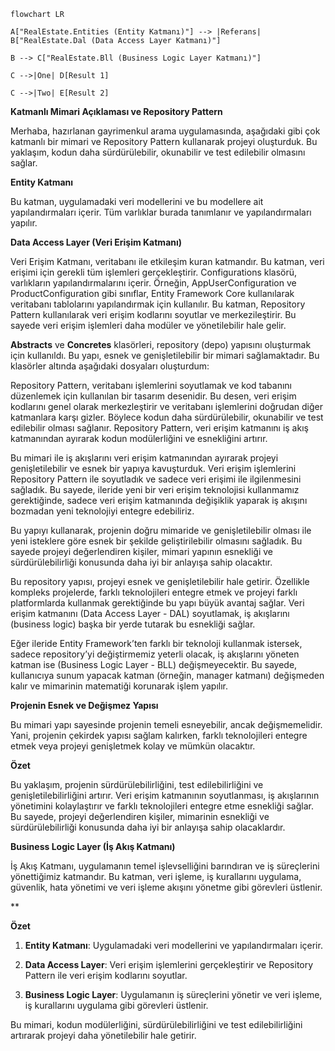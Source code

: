 ```mermaid
flowchart LR

A["RealEstate.Entities (Entity Katmanı)"] --> |Referans| B["RealEstate.Dal (Data Access Layer Katmanı)"]

B --> C["RealEstate.Bll (Business Logic Layer Katmanı)"]

C -->|One| D[Result 1]

C -->|Two| E[Result 2]
```

**Katmanlı Mimari Açıklaması ve Repository Pattern**

Merhaba, hazırlanan gayrimenkul arama uygulamasında, aşağıdaki gibi çok katmanlı bir mimari ve Repository Pattern kullanarak projeyi oluşturduk. Bu yaklaşım, kodun daha sürdürülebilir, okunabilir ve test edilebilir olmasını sağlar.





**Entity Katmanı**

Bu katman, uygulamadaki veri modellerini ve bu modellere ait yapılandırmaları içerir. Tüm varlıklar burada tanımlanır ve yapılandırmaları yapılır.



**Data Access Layer (Veri Erişim Katmanı)**

Veri Erişim Katmanı, veritabanı ile etkileşim kuran katmandır. Bu katman, veri erişimi için gerekli tüm işlemleri gerçekleştirir. Configurations klasörü, varlıkların yapılandırmalarını içerir. Örneğin, AppUserConfiguration ve ProductConfiguration gibi sınıflar, Entity Framework Core kullanılarak veritabanı tablolarını yapılandırmak için kullanılır. Bu katman, Repository Pattern kullanılarak veri erişim kodlarını soyutlar ve merkezileştirir. Bu sayede veri erişim işlemleri daha modüler ve yönetilebilir hale gelir.

**Abstracts** ve **Concretes** klasörleri, repository (depo) yapısını oluşturmak için kullanıldı. Bu yapı, esnek ve genişletilebilir bir mimari sağlamaktadır. Bu klasörler altında aşağıdaki dosyaları oluşturdum:


Repository Pattern, veritabanı işlemlerini soyutlamak ve kod tabanını düzenlemek için kullanılan bir tasarım desenidir. Bu desen, veri erişim kodlarını genel olarak merkezleştirir ve veritabanı işlemlerini doğrudan diğer katmanlara karşı gizler. Böylece kodun daha sürdürülebilir, okunabilir ve test edilebilir olması sağlanır. Repository Pattern, veri erişim katmanını iş akış katmanından ayırarak kodun modülerliğini ve esnekliğini artırır.

Bu mimari ile iş akışlarını veri erişim katmanından ayırarak projeyi genişletilebilir ve esnek bir yapıya kavuşturduk. Veri erişim işlemlerini Repository Pattern ile soyutladık ve sadece veri erişimi ile ilgilenmesini sağladık. Bu sayede, ileride yeni bir veri erişim teknolojisi kullanmamız gerektiğinde, sadece veri erişim katmanında değişiklik yaparak iş akışını bozmadan yeni teknolojiyi entegre edebiliriz.

Bu yapıyı kullanarak, projenin doğru mimaride ve genişletilebilir olması ile yeni isteklere göre esnek bir şekilde geliştirilebilir olmasını sağladık. Bu sayede projeyi değerlendiren kişiler, mimari yapının esnekliği ve sürdürülebilirliği konusunda daha iyi bir anlayışa sahip olacaktır.



Bu repository yapısı, projeyi esnek ve genişletilebilir hale getirir. Özellikle kompleks projelerde, farklı teknolojileri entegre etmek ve projeyi farklı platformlarda kullanmak gerektiğinde bu yapı büyük avantaj sağlar. Veri erişim katmanını (Data Access Layer - DAL) soyutlamak, iş akışlarını (business logic) başka bir yerde tutarak bu esnekliği sağlar.

Eğer ileride Entity Framework’ten farklı bir teknoloji kullanmak istersek, sadece repository’yi değiştirmemiz yeterli olacak, iş akışlarını yöneten katman ise (Business Logic Layer - BLL) değişmeyecektir. Bu sayede, kullanıcıya sunum yapacak katman (örneğin, manager katmanı) değişmeden kalır ve mimarinin matematiği korunarak işlem yapılır.

**Projenin Esnek ve Değişmez Yapısı**

Bu mimari yapı sayesinde projenin temeli esneyebilir, ancak değişmemelidir. Yani, projenin çekirdek yapısı sağlam kalırken, farklı teknolojileri entegre etmek veya projeyi genişletmek kolay ve mümkün olacaktır.

**Özet**

Bu yaklaşım, projenin sürdürülebilirliğini, test edilebilirliğini ve genişletilebilirliğini artırır. Veri erişim katmanının soyutlanması, iş akışlarının yönetimini kolaylaştırır ve farklı teknolojileri entegre etme esnekliği sağlar. Bu sayede, projeyi değerlendiren kişiler, mimarinin esnekliği ve sürdürülebilirliği konusunda daha iyi bir anlayışa sahip olacaklardır.


**Business Logic Layer (İş Akış Katmanı)**

İş Akış Katmanı, uygulamanın temel işlevselliğini barındıran ve iş süreçlerini yönettiğimiz katmandır. Bu katman, veri işleme, iş kurallarını uygulama, güvenlik, hata yönetimi ve veri işleme akışını yönetme gibi görevleri üstlenir.



**

**Özet**

1. **Entity Katmanı**: Uygulamadaki veri modellerini ve yapılandırmaları içerir.

2. **Data Access Layer**: Veri erişim işlemlerini gerçekleştirir ve Repository Pattern ile veri erişim kodlarını soyutlar.

3. **Business Logic Layer**: Uygulamanın iş süreçlerini yönetir ve veri işleme, iş kurallarını uygulama gibi görevleri üstlenir.

Bu mimari, kodun modülerliğini, sürdürülebilirliğini ve test edilebilirliğini artırarak projeyi daha yönetilebilir hale getirir.